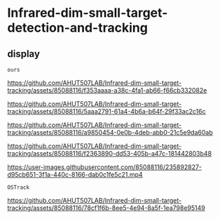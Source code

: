 # Infrared-dim-small-target-detection-and-tracking

## display
```
ours
```
https://github.com/AHUT507LAB/Infrared-dim-small-target-tracking/assets/85088116/f353aaaa-a38c-4fa1-ab66-f66cb332082e

https://github.com/AHUT507LAB/Infrared-dim-small-target-tracking/assets/85088116/5aaa2791-61a4-4b6a-b64f-29f33ac2c16c

https://github.com/AHUT507LAB/Infrared-dim-small-target-tracking/assets/85088116/a9850454-0e0b-4deb-abb0-21c5e9da60ab

https://github.com/AHUT507LAB/Infrared-dim-small-target-tracking/assets/85088116/f2363890-dd53-405b-a47c-181442803b48

https://user-images.githubusercontent.com/85088116/235892827-d95cb651-3f1a-440c-8166-dab0c1fe5c21.mp4
```
OSTrack
```
https://github.com/AHUT507LAB/Infrared-dim-small-target-tracking/assets/85088116/78cf1f6b-8ee5-4e94-8a5f-1ea798e95149
